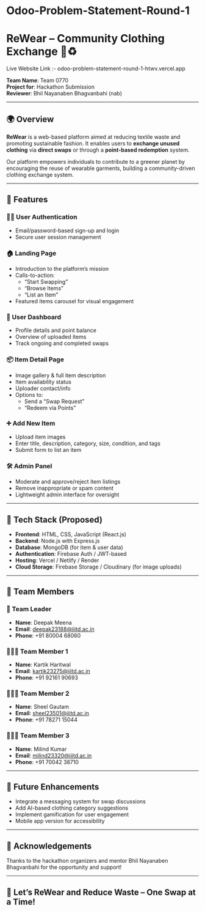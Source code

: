 # Odoo-Problem-Statement-Round-1
# ReWear – Community Clothing Exchange 👕♻️

Live Website Link :- odoo-problem-statement-round-1-htwv.vercel.app


**Team Name**: Team 0770  
**Project for**: Hackathon Submission  
**Reviewer**: Bhil Nayanaben Bhagvanbahi (nab)

---

## 🌍 Overview

**ReWear** is a web-based platform aimed at reducing textile waste and promoting sustainable fashion. It enables users to **exchange unused clothing** via **direct swaps** or through a **point-based redemption** system.

Our platform empowers individuals to contribute to a greener planet by encouraging the reuse of wearable garments, building a community-driven clothing exchange system.

---

## 🚀 Features

### 🧑‍💻 User Authentication
- Email/password-based sign-up and login
- Secure user session management

### 🏠 Landing Page
- Introduction to the platform’s mission
- Calls-to-action:
  - “Start Swapping”
  - “Browse Items”
  - “List an Item”
- Featured items carousel for visual engagement

### 👤 User Dashboard
- Profile details and point balance
- Overview of uploaded items
- Track ongoing and completed swaps

### 📦 Item Detail Page
- Image gallery & full item description
- Item availability status
- Uploader contact/info
- Options to:
  - Send a “Swap Request”
  - “Redeem via Points”

### ➕ Add New Item
- Upload item images
- Enter title, description, category, size, condition, and tags
- Submit form to list an item

### 🛠️ Admin Panel
- Moderate and approve/reject item listings
- Remove inappropriate or spam content
- Lightweight admin interface for oversight

---

## 🧪 Tech Stack (Proposed)
- **Frontend**: HTML, CSS, JavaScript (React.js)
- **Backend**: Node.js with Express.js
- **Database**: MongoDB (for item & user data)
- **Authentication**: Firebase Auth / JWT-based
- **Hosting**: Vercel / Netlify / Render
- **Cloud Storage**: Firebase Storage / Cloudinary (for image uploads)

---

## 👥 Team Members

### 👑 Team Leader
- **Name**: Deepak Meena  
- **Email**: [deepak23188@iiitd.ac.in](mailto:deepak23188@iiitd.ac.in)  
- **Phone**: +91 80004 68060

### 🧑‍🤝‍🧑 Team Member 1
- **Name**: Kartik Haritwal  
- **Email**: [kartik23275@iiitd.ac.in](mailto:kartik23275@iiitd.ac.in)  
- **Phone**: +91 92161 90693

### 🧑‍🤝‍🧑 Team Member 2
- **Name**: Sheel Gautam  
- **Email**: [sheel23501@iiitd.ac.in](mailto:sheel23501@iiitd.ac.in)  
- **Phone**: +91 78271 15044

### 🧑‍🤝‍🧑 Team Member 3
- **Name**: Milind Kumar  
- **Email**: [milind23320@iiitd.ac.in](mailto:milind23320@iiitd.ac.in)  
- **Phone**: +91 70042 38710

---

## 🔗 Future Enhancements
- Integrate a messaging system for swap discussions
- Add AI-based clothing category suggestions
- Implement gamification for user engagement
- Mobile app version for accessibility

---

## 🙌 Acknowledgements
Thanks to the hackathon organizers and mentor Bhil Nayanaben Bhagvanbahi for the opportunity and support!

---

## 🌱 Let’s ReWear and Reduce Waste – One Swap at a Time!
